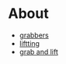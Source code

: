 # About


* [grabbers](./grabbers/readme.md)
* [liftting](./liftting/readme.md)
* [grab and lift](./grabAndLift/readme.md)
